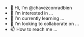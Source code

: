 - 👋 Hi, I’m @chavezconradbien
- 👀 I’m interested in ...
- 🌱 I’m currently learning ...
- 💞️ I’m looking to collaborate on ...
- 📫 How to reach me ...

<!---
chavezconradbien/chavezconradbien is a ✨ special ✨ repository because its `README.md` (this file) appears on your GitHub profile.
You can click the Preview link to take a look at your changes.
--->

